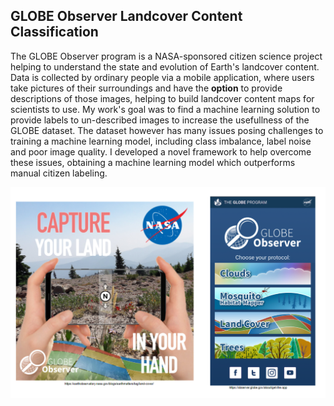 ## GLOBE Observer Landcover Content Classification

The GLOBE Observer program is a NASA-sponsored citizen science project helping to understand the state and evolution of Earth's landcover content. Data is collected by ordinary people via a mobile application, where users take pictures of their surroundings and have the **option** to provide descriptions of those images, helping to build landcover content maps for scientists to use. My work's goal was to find a machine learning solution to provide labels to un-described images to increase the usefullness of the GLOBE dataset. The dataset however has many issues posing challenges to training a machine learning model, including class imbalance, label noise and poor image quality. I developed a novel framework to help overcome these issues, obtaining a machine learning model which outperforms manual citizen labeling. 


![alt text](https://github.com/bundasma/matthew_bundas_portfolio/blob/main/NASA_GLOBE_Observer_Research/README_images/Observer_app.png?raw=true)





